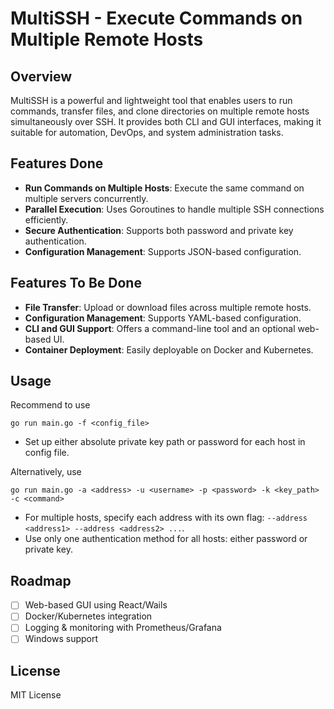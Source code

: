 # MultiSSH - Execute Commands on Multiple Remote Hosts

## Overview
MultiSSH is a powerful and lightweight tool that enables users to run commands, transfer files, and clone directories on multiple remote hosts simultaneously over SSH. It provides both CLI and GUI interfaces, making it suitable for automation, DevOps, and system administration tasks.

## Features Done
- **Run Commands on Multiple Hosts**: Execute the same command on multiple servers concurrently.
- **Parallel Execution**: Uses Goroutines to handle multiple SSH connections efficiently.
- **Secure Authentication**: Supports both password and private key authentication.
- **Configuration Management**: Supports JSON-based configuration.

## Features To Be Done
- **File Transfer**: Upload or download files across multiple remote hosts.
- **Configuration Management**: Supports YAML-based configuration.
- **CLI and GUI Support**: Offers a command-line tool and an optional web-based UI.
- **Container Deployment**: Easily deployable on Docker and Kubernetes.

## Usage
Recommend to use
```shell
go run main.go -f <config_file>
```
- Set up either absolute private key path or password for each host in config file.

Alternatively, use
```shell
go run main.go -a <address> -u <username> -p <password> -k <key_path> -c <command>
```
- For multiple hosts, specify each address with its own flag: `--address <address1> --address <address2> ...`.
- Use only one authentication method for all hosts: either password or private key.

## Roadmap
- [ ] Web-based GUI using React/Wails
- [ ] Docker/Kubernetes integration
- [ ] Logging & monitoring with Prometheus/Grafana
- [ ] Windows support

## License
MIT License
